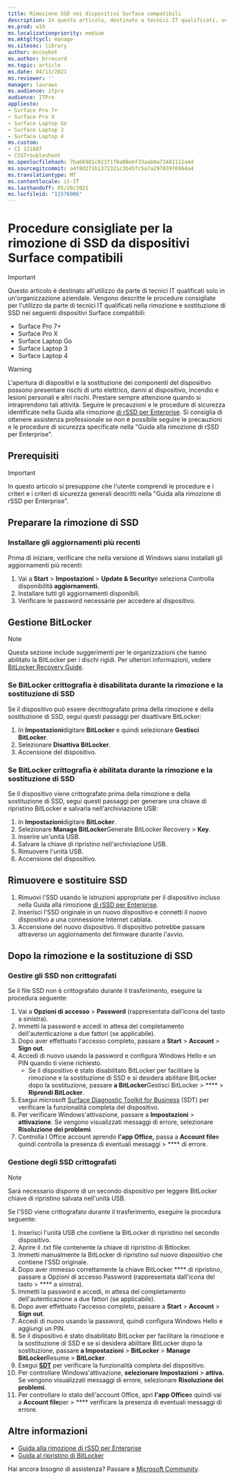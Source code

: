 ```yaml
---
title: Rimozione SSD nei dispositivi Surface compatibili
description: In questo articolo, destinato a tecnici IT qualificati, vengono descritte le procedure consigliate per la rimozione e la sostituzione di SSD in Surface Laptop 4, Surface Laptop 3, Surface Pro 7+, Surface Pro X e Surface Laptop Go.
ms.prod: w10
ms.localizationpriority: medium
ms.mktglfcycl: manage
ms.sitesec: library
author: mccoybot
ms.author: brrecord
ms.topic: article
ms.date: 04/13/2021
ms.reviewer: ''
manager: laurawi
ms.audience: itpro
audience: ITPro
appliesto:
- Surface Pro 7+
- Surface Pro X
- Surface Laptop Go
- Surface Laptop 3
- Surface Laptop 4
ms.custom:
- CI 121887
- CSSTroubleshoot
ms.openlocfilehash: 7ba66981c021f1f0a08ebf33aab0a73481111a4d
ms.sourcegitcommit: a4f8d271b1372321c3b45fc5a7a29703976964a4
ms.translationtype: MT
ms.contentlocale: it-IT
ms.lasthandoff: 05/20/2021
ms.locfileid: "11576906"
---
```

# <a name="best-practices-for-ssd-removal-from-compatible-surface-devices"></a>Procedure consigliate per la rimozione di SSD da dispositivi Surface compatibili

> [!IMPORTANT]
> Questo articolo è destinato all'utilizzo da parte di tecnici IT qualificati solo in un'organizzazione aziendale. Vengono descritte le procedure consigliate per l'utilizzo da parte di tecnici IT qualificati nella rimozione e sostituzione di SSD nei seguenti dispositivi Surface compatibili: 

- Surface Pro 7+
- Surface Pro X
- Surface Laptop Go
- Surface Laptop 3
- Surface Laptop 4

> [!WARNING]
> L'apertura di dispositivi e la sostituzione dei componenti del dispositivo possono presentare rischi di urto elettrico, danni al dispositivo, incendio e lesioni personali e altri rischi.  Prestare sempre attenzione quando si intraprendono tali attività. Seguire le precauzioni e le procedure di sicurezza identificate nella Guida alla rimozione [di rSSD per Enterprise](https://www.microsoft.com/download/100440). Si consiglia di ottenere assistenza professionale se non è possibile seguire le precauzioni e le procedure di sicurezza specificate nella "Guida alla rimozione di rSSD per Enterprise".

## <a name="prerequisites"></a>Prerequisiti

> [!IMPORTANT]
> In questo articolo si presuppone che l'utente comprendi le procedure e i criteri e i criteri di sicurezza generali descritti nella "Guida alla rimozione di rSSD per Enterprise".

## <a name="prepare-for-ssd-removal"></a>Preparare la rimozione di SSD 

### <a name="install-the-latest-updates"></a>Installare gli aggiornamenti più recenti 

Prima di iniziare, verificare che nella versione di Windows siano installati gli aggiornamenti più recenti:

1.  Vai a **Start**  >  **Impostazioni**  >  **Update & Security**e seleziona Controlla disponibilità **aggiornamenti.**
2. Installare tutti gli aggiornamenti disponibili.
3. Verificare le password necessarie per accedere al dispositivo.  
 
## <a name="manage-bitlocker"></a>Gestione BitLocker 

> [!NOTE]
> Questa sezione include suggerimenti per le organizzazioni che hanno abilitato la BitLocker per i dischi rigidi. Per ulteriori informazioni, vedere [BitLocker Recovery Guide](https://docs.microsoft.com/windows/security/information-protection/bitlocker/bitlocker-recovery-guide-plan). 

### <a name="if-bitlocker-encryption-is-disabled-during-ssd-removal-and-replacement"></a>Se BitLocker crittografia è disabilitata durante la rimozione e la sostituzione di SSD

Se il dispositivo può essere decrittografato prima della rimozione e della sostituzione di SSD, segui questi passaggi per disattivare BitLocker:

1.  In **Impostazioni**digitare **BitLocker** e quindi selezionare **Gestisci BitLocker**. 
2.  Selezionare **Disattiva BitLocker**. 
3.  Accensione del dispositivo. 

### <a name="if-bitlocker-encryption-is-enabled-during-ssd-removal-and-replacement"></a>Se BitLocker crittografia è abilitata durante la rimozione e la sostituzione di SSD

Se il dispositivo viene crittografato prima della rimozione e della sostituzione di SSD, segui questi passaggi per generare una chiave di ripristino BitLocker e salvarla nell'archiviazione USB:

1.  In **Impostazioni**digitare **BitLocker**.
2. Selezionare **Manage BitLocker**Generate BitLocker Recovery  > **Key**.
2.  Inserire un'unità USB. 
4.  Salvare la chiave di ripristino nell'archiviazione USB.  
5.  Rimuovere l'unità USB.  
6.  Accensione del dispositivo. 

## <a name="remove-and-replace-ssd"></a>Rimuovere e sostituire SSD 

1.  Rimuovi l'SSD usando le istruzioni appropriate per il dispositivo incluso nella Guida alla rimozione [di rSSD per Enterprise](https://www.microsoft.com/download/100440). 
2.  Inserisci l'SSD originale in un nuovo dispositivo e connetti il nuovo dispositivo a una connessione Internet cablata.
3.  Accensione del nuovo dispositivo. Il dispositivo potrebbe passare attraverso un aggiornamento del firmware durante l'avvio.  
 
## <a name="after-ssd-removal-and-replacement"></a>Dopo la rimozione e la sostituzione di SSD

### <a name="manage-unencrypted-ssds"></a>Gestire gli SSD non crittografati 

Se il file SSD non è crittografato durante il trasferimento, eseguire la procedura seguente: 

1.  Vai a **Opzioni di accesso**  >  **Password** (rappresentata dall'icona del tasto a sinistra).  
2.  Immetti la password e accedi in attesa del completamento dell'autenticazione a due fattori (se applicabile).
3.  Dopo aver effettuato l'accesso completo, passare a **Start**  >  **Account**  >  **Sign out**.  
4.  Accedi di nuovo usando la password e configura Windows Hello e un PIN quando ti viene richiesto. 
    - Se il dispositivo è stato disabilitato BitLocker per facilitare la rimozione e la sostituzione di SSD e si desidera abilitare BitLocker dopo la sostituzione, passare **a BitLocker**Gestisci BitLocker  >  ****  >  **Riprendi BitLocker**.  
6.  Esegui microsoft [Surface Diagnostic Toolkit for Business](surface-diagnostic-toolkit-for-business-intro.md) (SDT) per verificare la funzionalità completa del dispositivo.  
7.  Per verificare Windows'attivazione, passare a **Impostazioni**  >  **attivazione**.  Se vengono visualizzati messaggi di errore, selezionare **Risoluzione dei problemi**. 
8.  Controlla l Office account aprendo **l'app Office,** passa a **Account file**e quindi controlla la presenza di eventuali messaggi  >  **** di errore.  

### <a name="managing-encrypted-ssds"></a>Gestione degli SSD crittografati 

> [!NOTE]
> Sarà necessario disporre di un secondo dispositivo per leggere BitLocker chiave di ripristino salvata nell'unità USB. 

Se l'SSD viene crittografato durante il trasferimento, eseguire la procedura seguente:

1.  Inserisci l'unità USB che contiene la BitLocker di ripristino nel secondo dispositivo. 
2.  Aprire il .txt file contenente la chiave di ripristino di Bitlocker. 
3.  Immetti manualmente la BitLocker di ripristino sul nuovo dispositivo che contiene l'SSD originale.  
4.  Dopo aver immesso correttamente la chiave BitLocker **** di ripristino, passare a Opzioni di accesso Password (rappresentata dall'icona del tasto  >  **** a sinistra).  
5.  Immetti la password e accedi, in attesa del completamento dell'autenticazione a due fattori (se applicabile).
6.  Dopo aver effettuato l'accesso completo, passare a **Start**  >  **Account**  >  **Sign out**.  
7.  Accedi di nuovo usando la password, quindi configura Windows Hello e aggiungi un PIN. 
8.  Se il dispositivo è stato disabilitato BitLocker per facilitare la rimozione e la sostituzione di SSD e se si desidera abilitare BitLocker dopo la sostituzione, passare **a Impostazioni**  >  **BitLocker**  >  **Manage BitLocker**Resume  >  **BitLocker**.  
9.  Esegui **[SDT](surface-diagnostic-toolkit-for-business-intro.md)** per verificare la funzionalità completa del dispositivo.  
10. Per controllare Windows'attivazione, **selezionare Impostazioni**  >  **attiva.**  Se vengono visualizzati messaggi di errore, selezionare **Risoluzione dei problemi**.
11. Per controllare lo stato dell'account Office, apri **l'app Office**e quindi vai a **Account file**per  >  **** verificare la presenza di eventuali messaggi di errore.

## <a name="learn-more"></a>Altre informazioni

- [Guida alla rimozione di rSSD per Enterprise](https://www.microsoft.com/download/100440)
- [Guida al ripristino di BitLocker](https://docs.microsoft.com/windows/security/information-protection/bitlocker/bitlocker-recovery-guide-plan)

Hai ancora bisogno di assistenza? Passare a [Microsoft Community](https://answers.microsoft.com/).